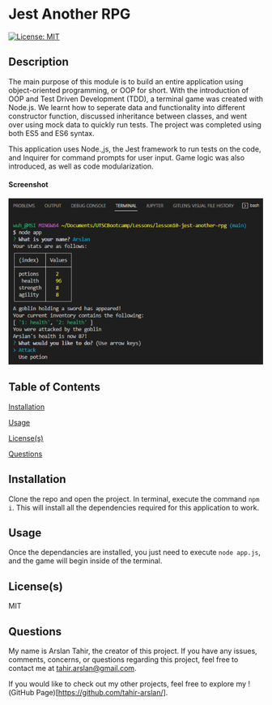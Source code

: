 # Jest Another RPG
[![License: MIT](https://img.shields.io/badge/License-MIT-yellow.svg)](https://opensource.org/licenses/MIT) 

## Description
The main purpose of this module is to build an entire application using object-oriented programming, or OOP for short. With the introduction of OOP and Test Driven Development (TDD), a terminal game was created with Node.js. We learnt how to seperate data and functionality into different constructor function, discussed inheritance between classes, and went over using mock data to quickly run tests. The project was completed using both ES5 and ES6 syntax.

This application uses Node.,js, the Jest framework to run tests on the code, and Inquirer for command prompts for user input. Game logic was also introduced, as well as code modularization.

#### Screenshot
![Screenshot](/assets/images/screenshot.png)

## Table of Contents
[Installation](#installation)

[Usage](#usage)

[License(s)](#licenses)

[Questions](#questions)

## Installation <a href="installation"></a>
Clone the repo and open the project. In terminal, execute the command `npm i`. This will install all the dependencies required for this application to work.

## Usage <a href="usage"></a>
Once the dependancies are installed, you just need to execute `node app.js`, and the game will begin inside of the terminal.

## License(s) <a href="licenses"></a>
MIT

## Questions <a href = "questions"></a>
My name is Arslan Tahir, the creator of this project. If you have any issues, comments, concerns, or questions regarding this project, feel free to contact me at tahir.arslan@gmail.com.

If you would like to check out my other projects, feel free to explore my !(GitHub Page)[https://github.com/tahir-arslan/].
    